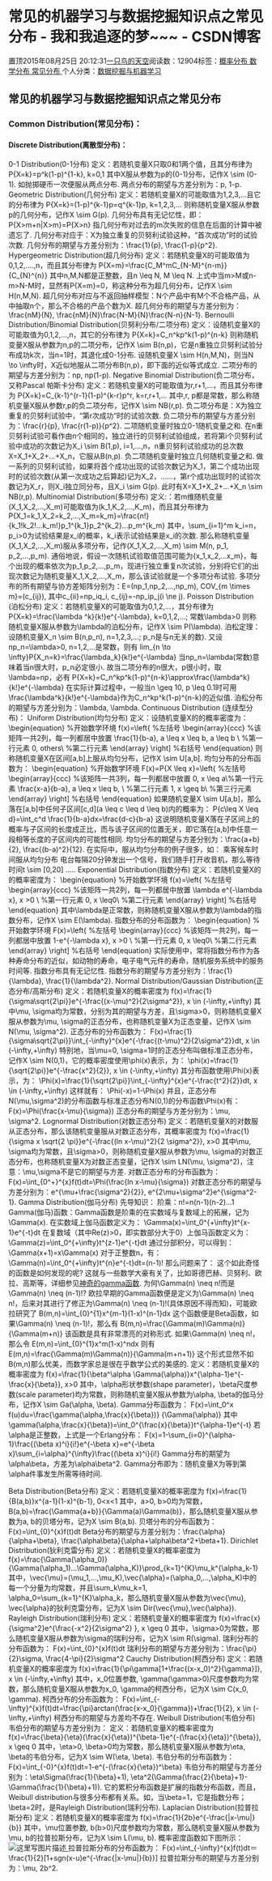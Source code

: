 
# 常见的机器学习与数据挖掘知识点之常见分布 - 我和我追逐的梦~~~ - CSDN博客


置顶2015年08月25日 20:12:31[一只鸟的天空](https://me.csdn.net/heyongluoyao8)阅读数：12904标签：[概率分布																](https://so.csdn.net/so/search/s.do?q=概率分布&t=blog)[数学分布																](https://so.csdn.net/so/search/s.do?q=数学分布&t=blog)[常见分布																](https://so.csdn.net/so/search/s.do?q=常见分布&t=blog)[
							](https://so.csdn.net/so/search/s.do?q=数学分布&t=blog)[
																					](https://so.csdn.net/so/search/s.do?q=概率分布&t=blog)个人分类：[数据挖掘与机器学习																](https://blog.csdn.net/heyongluoyao8/article/category/2220409)
[
																								](https://so.csdn.net/so/search/s.do?q=概率分布&t=blog)



## 常见的机器学习与数据挖掘知识点之常见分布
### Common Distribution(常见分布)：
#### Discrete Distribution(离散型分布)：
0-1 Distribution(0-1分布)
定义：若随机变量X只取0和1两个值，且其分布律为
P\{X=k\}=p^k(1-p)^{1-k}, k=0,1
其中X服从参数为p的(0-1)分布，记作X \sim (0-1). 如抛掷硬币一次便服从两点分布.
两点分布的期望与方差分别为：p, 1-p.
Geometric Distribution(几何分布)
定义：若随机变量X的可能取值为1,2,3,...且它的分布律为
P\{X=k\}=(1-p)^{k-1}p=q^{k-1}p, k=1,2,3,...
则称随机变量X服从参数p的几何分布，记作X \sim G(p).
几何分布具有无记忆性，即：
P\{X>m+n|X>m\}=P\{X>n\}
指几何分布对过去的m次失败的信息在后面的计算中被遗忘了.
几何分布对应于：X为独立重复的贝努利试验这种，“首次成功”时的试验次数.
几何分布的期望与方差分别为：\frac{1}{p}, \frac{1-p}{p^2}.
Hypergeometric Distribution(超几何分布)
定义：若随机变量X的可能取值为0,1,2,....,n，而且其分布律为
P\{X=m\}=\frac{C_M^mC_{N-M}^{n-m}}{C_{N}^{n}}
其中n,M,N都是正整数，且n \leq N, M \leq N. 上式中当m>M或n-m>N-M时，显然有P{X=m}=0，称这种分布为超几何分布，记作X \sim H(n,M,N).
超几何分布对应与不返回抽样模型：N个产品中有M个不合格产品，从中抽取n个，那么不合格的产品个数为X.
超几何分布的期望与方差分别为：\frac{nM}{N}, \frac{nM}{N}\frac{N-M}{N}\frac{N-n}{N-1}.
Bernoulli Distribution/Binomial Distribution(贝努利分布/二项分布)
定义：设随机变量X的可能取值为0,1,2,...,n，其它的分布律为
P\{X=k\}=C_n^kp^k(1-p)^{n-k}
则称随机变量X服从参数为n,p的二项分布，记作X \sim B(n,p)，它是n重独立贝努利试验分布成功k次，当n=1时，其退化成0-1分布.
设随机变量X \sim H(n,M,N)，则当N \to \infty时，X近似地服从二项分布B(n,p)，即下面的近似等式成立.
二项分布的期望与方差分别为：np, np(1-p).
Negative Binomial Distribution(负二项分布，又称Pascal 帕斯卡分布)
定义：若随机变量X的可能取值为r,r+1,...，而且其分布律为
P\{X=k\}=C_{k-1}^{r-1}(1-p)^{k-r}p^r, k=r,r+1,...
其中,r, p都是常数，那么称随机变量X服从参数r,p的负二项分布，记作X \sim NB(r,p).
负二项分布是：X为独立重复的贝努利试验中，“第r次成功“时的试验次数.
负二项分布的期望与方差分别为：\frac{r}{p}, \frac{r(1-p)}{p^2}.
二项随机变量时独立0-1随机变量之和.
在n重贝努利试验可看作由n个相同的，独立进行的贝努利试验组成，若将第i个贝努利试验中成功的次数记为X_i \sim B(1,p), i=1,...,n，n重贝努利试验成功的总次数X=X_1+X_2+...+X_n，它服从B(n,p).
负二项随机变量时独立几何随机变量之和.
做一系列的贝努利试验，如果将首个成功出现的试验次数记为X_1，第二个成功出现时的试验次数(从第一次成功之后算起)记为X_2，……，第r个成功出现时的试验次数记为X_r，则X_i独立同分布，且X_i \sim G(p). 此时有X=X_1+X_2+...+X_n \sim NB(r,p).
Multinomial Distribution(多项分布)
定义:：若m维随机变量(X_1,X_2,...,X_m)可能取值为(k_1,K_2,...,K_m)，而且其分布律为
P\{X_1=k_1,X_2=k_2,...,X_m=k_m\}=\frac{n!}{k_1!k_2!...k_m!}p_1^{k_1}p_2^{k_2}...p_m^{k_m}
其中，\sum_{i=1}^m k_i=n，p_i>0为试验结果是x_i的概率，k_i表示试验结果是x_i的次数. 那么称随机变量(X_1,X_2,...,X_m)服从多项分布，记作(X_1,X_2,...,X_m) \sim M(n, p_1, p_2,...,p_m).
通俗地说，假设一次随机试验取值范围可能为{x_1,x_2,...x_m}，每个出现的概率依次为p_1,p_2,...,p_m，现进行独立重复n次试验，分别将它们的出现次数记为随机变量X_1,X_2,...,X_m，那么该试验就是一个多项分布试验.
多项分布的所有期望与协方差矩阵分别为：E=(np_1,np_2,...,np_m), COV_{m \times m}=(c_{ij}), 其中c_{ii}=np_iq_i, c_{ij}=-np_ip_j(i \ne j).
Poisson Distribution (泊松分布)
定义：若随机变量X的可能取值为0,1,2,...，其分布律为
P\{X=k\}=\frac{\lambda ^k}{k!}e^{-\lambda}, k=0,1,2,...; 常数\lambda>0
则称随机变量X服从参数为\lambda的泊松分布，记作X \sim P(\lambda).
泊松定理：设随机变量X_n \sim B(n,p_n), n=1,2,3,...; p_n是与n无关的数). 又设np_n=\lambda>0, n=1,2,...是常数，则有
lim_{n \to \infty}P\{X_n=k\}=\frac{\lambda_k}{k!}e^{-\lambda}
当np_n=\lambda(常数)意味着当n很大时，p_n必定很小. 故当二项分布的n很大，p很小时，取\lambda=np，必有
P\{X=k\}=C_n^kp^k(1-p)^{n-k}\approx\frac{\lambda^k}{k!}e^{-\lambda}
在实际计算过程中，一般当n \geq 10, p \leq 0.1时可用\frac{\lambda^k}{k!}e^{-\lambda}作为C_n^kp^k(1-p)^{n-k}的近似值.
泊松分布的期望与方差分别为：\lambda, \lambda.
Continuous Distribution (连续型分布)：
Uniform Distribution(均匀分布)
定义：设随机变量X的的概率密度为：
\begin{equation}       %开始数学环境
   f(x)=\left\{     %左括号
   \begin{array}{ccc}   %该矩阵一共2列，每一列都居中放置
   \frac{1}{b-a}, a \leq x \leq b, a \leq b \\  %第一行元素
   0, others\\  %第二行元素
   \end{array}
   \right]            %右括号
   \end{equation}
则称随机变量X在区间[a,b]上服从均匀分布，记作X \sim U[a,b].
均匀分布的分布函数为：
\begin{equation}       %开始数学环境
   F(x)=P\{X \leq x\}=\left\{     %左括号
   \begin{array}{ccc}   %该矩阵一共3列，每一列都居中放置
   0, x \leq a\\%第一行元素
   \frac{x-a}{b-a}, a \leq x \leq b,  \\  %第二行元素
   1, x \geq b\\  %第三行元素
   \end{array}
   \right]            %右括号
   \end{equation}
如果随机变量X \sim U[a,b]，那么落在[a,b]中任何子区间[c,d](a \leq c \leq d \leq b)内的概率为：
P\{c\leq X \leq d\}=\int_c^d \frac{1}{b-a}dx=\frac{d-c}{b-a}
这说明随机变量X落在子区间上的概率与子区间的长度成正比，而与该子区间的位置无关，即它落在[a,b]中任意一段相等长度的子区间内的可能性相同.
均匀分布的期望与方差分别为：\frac{a+b}{2}, \frac{(b-a)^2}{12}.
在实际中，服从均匀分布的例子很多，如：
乘客候车时间服从均匀分布
电台每隔20分钟发出一个信号，我们随手打开收音机，那么等待时间t \sim [0,20]
…..
Exponential Distribution(指数分布)
定义：若随机变量X的的概率密度为：
\begin{equation}       %开始数学环境
   f(x)=\left\{     %左括号
   \begin{array}{ccc}   %该矩阵一共2列，每一列都居中放置
   \lambda e^{-\lambda x}, x >0 \\  %第一行元素
   0, x \leq0\\  %第二行元素
   \end{array}
   \right]            %右括号
   \end{equation}
其中\lambda是正常数，则称随机变量X服从参数为\lambda的指数分布，记作X \sim E(\lambda).
指数分布的分布函数为：
\begin{equation}       %开始数学环境
   F(x)=\left\{     %左括号
   \begin{array}{ccc}   %该矩阵一共2列，每一列都居中放置
   1-e^{-\lambda x}, x >0 \\  %第一行元素
   0, x \leq0\\  %第二行元素
   \end{array}
   \right]            %右括号
   \end{equation}
实际使用中，常将指数分布作为各种寿命分布的近似，如动物的寿命，电子电气元件的寿命，随机服务系统中的服务时间等.
指数分布具有无记忆性.
指数分布的期望与方差分别为：\frac{1}{\lambda}, \frac{1}{\lambda^2}.
Normal Distribution/Gaussian Distribution(正态分布/高斯分布)
定义：若随机变量X的概率密度为
f(x)=\frac{1}{\sigma\sqrt{2\pi}}e^{-\frac{(x-\mu)^2}{2\sigma^2}}, x \in (-\infty,+\infty)
其中\mu, \sigma均为常数，分别为其的期望与方差，且\sigma>0，则称随机变量X服从参数为\mu, \sigma的正态分布，也称随机变量X为正态变量，记作X \sim N(\mu, \sigma^2).
正态分布的分布函数为：
F(x)=\frac{1}{\sigma\sqrt{2\pi}}\int_{-\infty}^{x}e^{-\frac{(t-\mu)^2}{2\sigma^2}}dt, x \in (-\infty,+\infty)
特别地，当\mu=0, \sigma=1时的正态分布叫做标准正态分布，记作X \sim N(0,1)，它的概率密度使用\phi(x)表示，为：
\phi(x)=\frac{1}{\sqrt{2\pi}}e^{-\frac{x^2}{2}}, x \in (-\infty,+\infty)
其分布函数使用\Phi(x)表示，为：
\Phi(x)=\frac{1}{\sqrt{2\pi}}\int_{-\infty}^{x}e^{-\frac{t^2}{2}}dt, x \in (-\infty,+\infty)
这样就有：
\Phi(-x)=1-\Phi(x)
并且，正态分布N(\mu,\sigma^2)的分布函数与标准正态分布N(0,1)的分布函数\Phi(x)有：
F(x)=\Phi(\frac{x-\mu}{\sigma})
正态分布的期望与方差分别为：\mu, \sigma^2.
Lognormal Distribution(对数正态分布)
定义：若随机变量X的对数服从正态分布，那么该随机变量服从对数正态分布，其概率密度为
f(x)=\frac{1}{\sigma x \sqrt{2 \pi}}e^{-\frac{(ln x-\mu)^2}{2 \sigma^2}}, x>0
其中\mu, \sigma均为常数，且\sigma>0，则称随机变量X服从参数为\mu, \sigma的对数正态分布，也称随机变量X为对数正态变量，记作X \sim LN(\mu, \sigma^2)，注意：\mu,\sigma不是它的期望与方差.
对数正态分布的分布函数为：
F(x)=\int_{0^+}^{x}f(t)dt=\Phi(\frac{ln x-\mu}{\sigma})
对数正态分布的期望与方差分别为：e^{\mu+\frac{\sigma^2}{2}}, e^{2\mu+\sigma^2}e^{\sigma^2-1}.
Gamma Distribution(伽马分布)
先导知识：
阶乘：n!=n(n-1)(n-2)…1
Gamma(伽马)函数：Gamma函数是阶乘的在实数域与复数域上的拓展，记为\Gamma(x).
在实数域上伽马函数定义为：
\Gamma(x)=\int_0^{+\infty}t^{x-1}e^{-t}dt
在复数域（其中Re(z)>0，即实数部分大于0）上伽马函数定义为：
\Gamma(z)=\int_0^{+\infty}t^{z-1}e^{-t}dt
通过分部积分，可以得到：
\Gamma(x+1)=x\Gamma(x)
对于正整数n，有：
\Gamma(n)=\int_0^{+\infty}t^{n}e^{-t}dt=(n-1)!
那么问题来了：
这个如此奇怪的函数是如何发现的呢?
这就与一些数学大豪有关了，比如哥德巴赫、贝努利、欧拉、高斯等，详细参见[神奇的gamma函数](http://www.52nlp.cn/lda-math-%E7%A5%9E%E5%A5%87%E7%9A%84gamma%E5%87%BD%E6%95%B01).
为何\Gamma(n) \neq n!而是\Gamma(n) \neq (n-1)!?
欧拉早期的Gamma函数便是定义为\Gamma(n) \neq n!，后来对其进行了修正为\Gamma(n) \neq (n-1)!(具体原因不得而知)，可能欧拉研究了
B(m,n)=\int_{0}^{1}x^{m-1}(1-x)^{n-1}dx
这个函数便是Beta函数，如果\Gamma(n) \neq (n-1)!，那么有
B(m,n)=\frac{\Gamma(m)\Gamma(n)}{\Gamma(m+n)}
该函数是具有非常漂亮的对称形式. 如果\Gamma(n) \neq n!，那么令
E(m,n)=\int_{0}^{1}x^m(1-x)^ndx
则有
E(m,n)=\frac{\Gamma(m)\Gamma(n)}{\Gamma(m+n+1)}
这个形式显然不如B(m,n)那么优美，而数学家总是很在乎数学公式的美感的.
定义：若随机变量X的概率密度为
f(x)=\frac{1}{\beta^\alpha \Gamma(\alpha)}x^{\alpha-1}e^{-\frac{x}{\beta}}, x>0
其中，\alpha形状参数(shape parameter)，\beta尺度参数(scale parameter)均为常数，则称随机变量X服从参数为\alpha, \beta的伽马分布，记作X \sim Ga(\alpha, \beta).
Gamma分布函数为：
F(x)=\int_0^x f(u)du=\frac{\gamma(\alpha,\frac{x}{\beta})}
{\Gamma(\alpha)}
其中
\gamma(\alpha,\frac{x}{\beta})=\int_0^{\frac{x}{\beta}}t^{\alpha-1}e^{-t}
若\alpha是正整数，上式是一个Erlang分布：
F(x)=1-\sum_{i=0}^{\alpha-1}\frac{(\beta x)^i}{i!}e^{-\beta x}=e^{-\beta x}\sum_{i=\alpha}^{\infty}\frac{(\beta x)^i}{i!}
Gamma分布的期望为\alpha\beta，方差为\alpha\beta^2. Gamma分布即为：随机变量X为等到第\alpha件事发生所需等待时间.

Beta Distribution(Beta分布)
定义：若随机变量X的概率密度为
f(x)=\frac{1}{B(a,b)}x^{a-1}(1-x)^{b-1}, 0<x<1
其中，a>0, b>0均为常数，B(a,b)=\frac{\Gamma{a+b}}{\Gamma(a)\Gamma(b)}，那么随机变量X服从参数为a, b的贝塔分布，记为X \sim B(a,b).
贝塔分布的分布函数为：
F(x)=\int_{0}^{x}f(t)dt
Beta分布的期望与方差分别为：\frac{\alpha}{\alpha+\beta}, \frac{\alpha\beta}{\alpha+\alpha\beta^2+\beta+1}.
Dirichlet Distribution(狄利克雷分布)
定义：若随机变量X的概率密度为
f(x)=\frac{\Gamma(\alpha_0)}{\Gamma(\alpha_1)...\Gamma(\alpha_K)}\prod_{k=1}^{K}\mu_k^{\alpha_k-1}
其中，\vec{\mu}=(\mu_1,...,\mu_K),\vec{\alpha}=(\alpha_0,...,\alpha_K)中的每一个分量为均常数，并且\sum_k\mu_k=1, \alpha_0=\sum_{k=1}^{K}\alpha_k，那么随机变量X服从参数为\vec{\mu}, \vec{\alpha}的狄利克雷分布，记为X \sim Dir(\vec{\mu},\vec{\alpha}).
Rayleigh Distribution(瑞利分布)
定义：若随机变量X的概率密度为
f(x)=\frac{x}{\sigma^2}e^{\frac{-x^2}{2\sigma^2} }, x \geq 0
其中，\sigma>0为常数，那么随机变量X服从参数为\sigma的瑞利分布，记为X \sim R(\sigma).
瑞利分布的分布函数为：
F(x)=\int_{0}^{x}f(t)dt
瑞利分布的期望与方差分别为：\frac{\pi}{2}\sigma, \frac{4-\pi}{2}\sigma^2
Cauchy Distribution(柯西分布)
定义：若随机变量X的概率密度为
f(x)=\frac{1}{\pi\gamma[1+\frac{(x-x_0)^2}{\gamma}]}, x \in (-\infty,+\infty)
其中，x_0位置参数, \gamma(\gamma>0)尺度参数均为常数，那么随机变量X服从参数为x_0, \gamma的柯西分布，记为X \sim C(x_0, \gamma).
柯西分布的分布函数为：
F(x)=\int_{-\infty}^{x}f(t)dt=\frac{\pi}arctan(\frac{x-x_0}{\gamma})+\frac{1}{2}, x \in (-\infty,+\infty)
柯西分布的期望与方差均不存在.
Weibull Distribution(韦伯分布)
韦伯分布的期望与方差分别为：
定义：若随机变量X的概率密度为
f(x)=\frac{\beta}{\eta}(\frac{x}{\eta})^{\beta-1}e^{-(\frac{x}{\eta})^{\beta}}, x \geq 0
其中，\eta>0, \beta>0均为常数，那么随机变量X服从参数为\eta, \beta的韦伯分布，记为X \sim W(\eta, \beta).
韦伯分布的分布函数为：
F(x)=\int_{-0}^{x}f(t)dt=1-e^{-(\frac{x}{\eta})^\beta}
韦伯分布的期望与方差分别为：\eta\Sigma(\frac{1}{\beta}+1), \eta^2(\Gamma(\frac{2}{\beta}+1)-\Gamma(\frac{1}{\beta}+1)).
它的累积分布函数是扩展的指数分布函数，而且，Weibull distribution与很多分布都有关系。如，当\beta=1，它是指数分布；\beta=2时，是Rayleigh Distribution(瑞利分布).
Laplacian Distribution(拉普拉斯分布)
定义：若随机变量X的概率密度为
f(x)=\frac{1}{2b}e^{-\frac{|x-\mu|}{b}}
其中，\mu位置参数, b(b>0)尺度参数均为常数，那么随机变量X服从参数为\mu, b的拉普拉斯分布，记为X \sim L(\mu, b).
概率密度函数如下图所示：
![这里写图片描述](https://img-blog.csdn.net/20150825002512429)[ ](https://img-blog.csdn.net/20150825002512429)
拉普拉斯分布的分布函数为：
F(x)=\int_{-\infty}^{x}f(t)dt＝\frac{1}{2}[1+sgn(x-u)e^{-\frac{|x-\mu|}{b}}]
拉普拉斯分布的期望与方差分别为：\mu, 2b^2.
[
						](https://img-blog.csdn.net/20150825002512429)
[
	](https://img-blog.csdn.net/20150825002512429)
